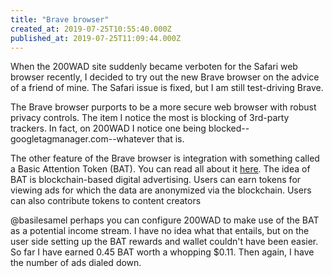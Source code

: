```yaml
---
title: "Brave browser"
created_at: 2019-07-25T10:55:40.000Z
published_at: 2019-07-25T11:09:44.000Z
---
```

When the 200WAD site suddenly became verboten for the Safari web browser recently, I decided to try out the new Brave browser on the advice of a friend of mine. The Safari issue is fixed, but I am still test-driving Brave.

The Brave browser purports to be a more secure web browser with robust privacy controls. The item I notice the most is blocking of 3rd-party trackers. In fact, on 200WAD I notice one being blocked--googletagmanager.com--whatever that is. 

The other feature of the Brave browser is integration with something called a Basic Attention Token (BAT). You can read all about it [here](https://basicattentiontoken.org/). The idea of BAT is blockchain-based digital advertising. Users can earn tokens for viewing ads for which the data are anonymized via the blockchain. Users can also contribute tokens to content creators

@basilesamel perhaps you can configure 200WAD to make use of the BAT as a potential income stream. I have no idea what that entails, but on the user side setting up the BAT rewards and wallet couldn't have been easier. So far I have earned 0.45 BAT worth a whopping $0.11. Then again, I have the number of ads dialed down.
